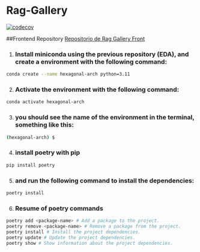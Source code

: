 # Rag-Gallery

[![codecov](https://codecov.io/gh/FernandoJ07/Rag-Gallery/graph/badge.svg?token=J6TFFYKQDH)](https://codecov.io/gh/FernandoJ07/Rag-Gallery)

##Frontend Repository
[Repositorio de Rag Gallery Front](https://github.com/Makhai412/Rag-Gallery-Front)

1. ### Install miniconda using the previous repository (EDA), and create a environment with the following command:

```bash
conda create --name hexagonal-arch python=3.11
```
2. ### Activate the environment with the following command:
```bash
conda activate hexagonal-arch
```
3. ### you should see the name of the environment in the terminal, something like this:
```bash
(hexagonal-arch) $
```

 4. ### install poetry with pip
```bash
pip install poetry
```
5. ### and run the following command to install the dependencies:
```bash
poetry install
```



6. ### Resume of poetry commands

```bash
poetry add <package-name> # Add a package to the project.
poetry remove <package-name> # Remove a package from the project.
poetry install # Install the project dependencies.
poetry update # Update the project dependencies.
poetry show # Show information about the project dependencies.

```
